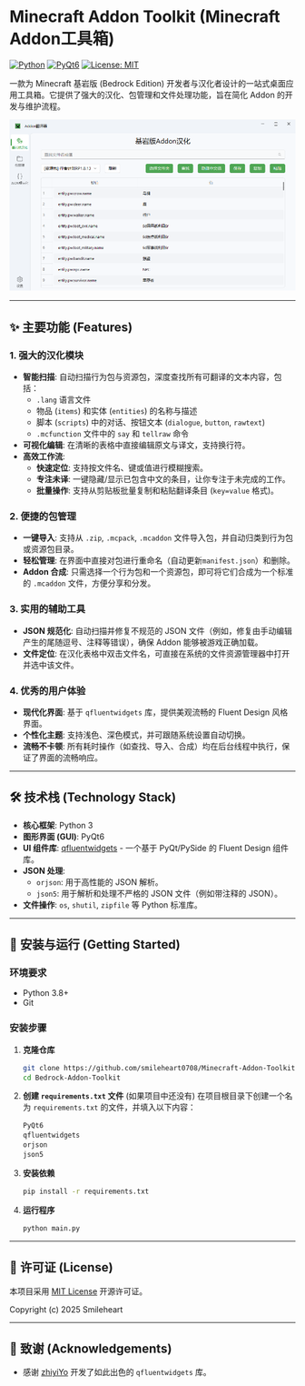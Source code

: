 # Minecraft Addon Toolkit (Minecraft Addon工具箱)

[![Python](https://img.shields.io/badge/Python-3.x-blue.svg)](https://www.python.org/) [![PyQt6](https://img.shields.io/badge/UI-PyQt6-green.svg)](https://www.riverbankcomputing.com/software/pyqt/) [![License: MIT](https://img.shields.io/badge/License-MIT-yellow.svg)](https://opensource.org/licenses/MIT)

一款为 Minecraft 基岩版 (Bedrock Edition) 开发者与汉化者设计的一站式桌面应用工具箱。它提供了强大的汉化、包管理和文件处理功能，旨在简化 Addon 的开发与维护流程。

![App Screenshot](./docs/screenshot.png)

---

## ✨ 主要功能 (Features)

### 1. 强大的汉化模块
- **智能扫描**: 自动扫描行为包与资源包，深度查找所有可翻译的文本内容，包括：
  - `.lang` 语言文件
  - 物品 (`items`) 和实体 (`entities`) 的名称与描述
  - 脚本 (`scripts`) 中的对话、按钮文本 (`dialogue`, `button`, `rawtext`)
  - `.mcfunction` 文件中的 `say` 和 `tellraw` 命令
- **可视化编辑**: 在清晰的表格中直接编辑原文与译文，支持换行符。
- **高效工作流**:
  - **快速定位**: 支持按文件名、键或值进行模糊搜索。
  - **专注未译**: 一键隐藏/显示已包含中文的条目，让你专注于未完成的工作。
  - **批量操作**: 支持从剪贴板批量复制和粘贴翻译条目 (`key=value` 格式)。

### 2. 便捷的包管理
- **一键导入**: 支持从 `.zip`, `.mcpack`, `.mcaddon` 文件导入包，并自动归类到行为包或资源包目录。
- **轻松管理**: 在界面中直接对包进行重命名（自动更新`manifest.json`）和删除。
- **Addon 合成**: 只需选择一个行为包和一个资源包，即可将它们合成为一个标准的 `.mcaddon` 文件，方便分享和分发。

### 3. 实用的辅助工具
- **JSON 规范化**: 自动扫描并修复不规范的 JSON 文件（例如，修复由手动编辑产生的尾随逗号、注释等错误），确保 Addon 能够被游戏正确加载。
- **文件定位**: 在汉化表格中双击文件名，可直接在系统的文件资源管理器中打开并选中该文件。

### 4. 优秀的用户体验
- **现代化界面**: 基于 `qfluentwidgets` 库，提供美观流畅的 Fluent Design 风格界面。
- **个性化主题**: 支持浅色、深色模式，并可跟随系统设置自动切换。
- **流畅不卡顿**: 所有耗时操作（如查找、导入、合成）均在后台线程中执行，保证了界面的流畅响应。

---

## 🛠️ 技术栈 (Technology Stack)

- **核心框架**: Python 3
- **图形界面 (GUI)**: PyQt6
- **UI 组件库**: [qfluentwidgets](https://github.com/zhiyiYo/PyQt-Fluent-Widgets) - 一个基于 PyQt/PySide 的 Fluent Design 组件库。
- **JSON 处理**:
  - `orjson`: 用于高性能的 JSON 解析。
  - `json5`: 用于解析和处理不严格的 JSON 文件（例如带注释的 JSON）。
- **文件操作**: `os`, `shutil`, `zipfile` 等 Python 标准库。

---

## 🚀 安装与运行 (Getting Started)

### 环境要求
- Python 3.8+
- Git

### 安装步骤

1.  **克隆仓库**
    ```bash
    git clone https://github.com/smileheart0708/Minecraft-Addon-Toolkit.git
    cd Bedrock-Addon-Toolkit
    ```

2.  **创建 `requirements.txt` 文件** (如果项目中还没有)
    在项目根目录下创建一个名为 `requirements.txt` 的文件，并填入以下内容：
    ```txt
    PyQt6
    qfluentwidgets
    orjson
    json5
    ```

3.  **安装依赖**
    ```bash
    pip install -r requirements.txt
    ```

4.  **运行程序**
    ```bash
    python main.py
    ```

---

## 📄 许可证 (License)

本项目采用 [MIT License](LICENSE) 开源许可证。

Copyright (c) 2025 Smileheart

---

## 🙏 致谢 (Acknowledgements)

- 感谢 [zhiyiYo](https://github.com/zhiyiYo) 开发了如此出色的 `qfluentwidgets` 库。
